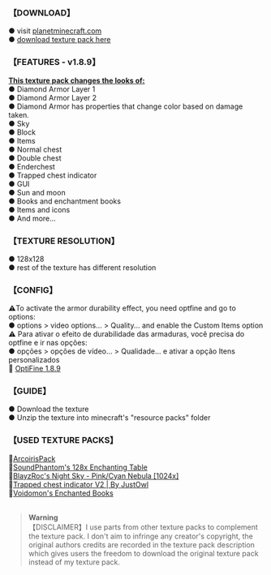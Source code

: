 ### 【DOWNLOAD】<br>
 ● visit [planetminecraft.com](https://www.planetminecraft.com/texture-pack/ravenastar/)<br>
 ● [download texture pack here](https://www.mediafire.com/folder/dll61c02c0mgl/V1)
### 【FEATURES - v1.8.9】
 <ins>**This texture pack changes the looks of:**</ins><br>
 ● Diamond Armor Layer 1<br>
 ● Diamond Armor Layer 2<br>
 ● Diamond Armor has properties that change color based on damage taken.<br>
 ● Sky<br>
 ● Block<br>
 ● Items<br>
 ● Normal chest<br>
 ● Double chest<br>
 ● Enderchest<br>
 ● Trapped chest indicator<br>
 ● GUI<br>
 ● Sun and moon<br>
 ● Books and enchantment books<br>
 ● Items and icons<br>
 ● And more...
 ### 【TEXTURE RESOLUTION】<br>
 ● 128x128<br>
 ● rest of the texture has different resolution
 ### 【CONFIG】<br>
 ⚠️To activate the armor durability effect, you need optfine and go to options:<br>
 ● options > video options... > Quality... and enable the Custom Items option<br>
 ⚠️ Para ativar o efeito de durabilidade das armaduras, você precisa do optfine e ir nas opções:<br>
 ● opções > opções de vídeo... > Qualidade... e ativar a opção Itens personalizados<br>
 🔗 [OptiFine 1.8.9](https://optifine.net/adloadx?f=OptiFine_1.8.9_HD_U_L5.jar)
  ### 【GUIDE】<br>
 ● Download the texture<br>
 ● Unzip the texture into minecraft's "resource packs" folder
  ### 【USED TEXTURE PACKS】<br>
 🔗[ArcoirisPack](https://www.planetminecraft.com/texture-pack/arcoirispack/)<br>
 🔗[SoundPhantom's 128x Enchanting Table](https://www.planetminecraft.com/texture-pack/soundphantom-s-128x-enchanting-table/)<br>
 🔗[BlayzRoc's Night Sky - Pink/Cyan Nebula [​1024x]](https://www.planetminecraft.com/texture-pack/blayzroc-s-night-sky-pink-cyan-nebula-1024x/)<br>
 🔗[Trapped chest indicator V2 | By JustOwl](https://www.planetminecraft.com/texture-pack/trapped-chest-indicator-v2-by-justowl/)<br>
 🔗[Voidomon's Enchanted Books](https://www.planetminecraft.com/texture-pack/voidomon-s-enchanted-books/)<br><br>
> **Warning**<br>
> 【DISCLAIMER】I use parts from other texture packs to complement the texture pack. I don't aim to infringe any creator's copyright, the original authors credits are recorded in the texture pack description which gives users the freedom to download the original texture pack instead of my texture pack.

